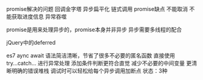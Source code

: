 promise解决的问题
回调金字塔
异步扁平化 链式调用
promise缺点
不能取消
不能获取进度信息
异常吞噬




promise是用来处理异步的，promise本身并非异步
异步需要多线程的配合

jQuery中的deferred

es7 aync await
语法简洁清晰，节省了很多不必要的匿名函数
直接使用 try...catch... 进行异常处理
添加条件判断更符合直觉
减少不必要的中间变量
更清晰明确的错误堆栈
调试时可以轻松给每个异步调用加断点
状态：3种